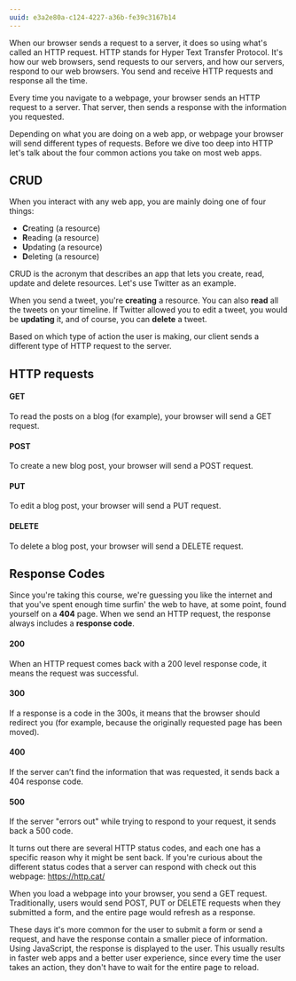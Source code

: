 ```yaml
---
uuid: e3a2e80a-c124-4227-a36b-fe39c3167b14
---
```


When our browser sends a request to a server, it does so using what's called an HTTP request. HTTP stands for Hyper Text Transfer Protocol. It's how our web browsers, send requests to our servers, and how our servers, respond to our web browsers. You send and receive HTTP requests and response all the time.

Every time you navigate to a webpage, your browser sends an HTTP request to a server. That server, then sends a response with the information you requested.

Depending on what you are doing on a web app, or webpage your browser will send different types of requests. Before we dive too deep into HTTP let's talk about the four common actions you take on most web apps.

## CRUD

When you interact with any web app, you are mainly doing one of four things:

- **C**reating (a resource)
- **R**eading (a resource)
- **U**pdating (a resource)
- **D**eleting (a resource)

CRUD is the acronym that describes an app that lets you create, read, update and delete resources. Let's use Twitter as an example.

When you send a tweet, you're **creating** a resource. You can also **read** all the tweets on your timeline. If Twitter allowed you to edit a tweet, you would be **updating** it, and of course, you can **delete** a tweet.

Based on which type of action the user is making, our client sends a different type of HTTP request to the server.

## HTTP requests

#### GET

To read the posts on a blog (for example), your browser will send a GET request.

#### POST

To create a new blog post, your browser will send a POST request.

#### PUT

To edit a blog post, your browser will send a PUT request.

#### DELETE

To delete a blog post, your browser will send a DELETE request.

## Response Codes

Since you're taking this course, we're guessing you like the internet and that you've spent enough time surfin' the web to have, at some point, found yourself on a **404** page. When we send an HTTP request, the response always includes a **response code**.

#### 200

When an HTTP request comes back with a 200 level response code, it means the request was successful.

#### 300

If a response is a code in the 300s, it means that the browser should redirect you (for example, because the originally requested page has been moved).

#### 400

If the server can’t find the information that was requested, it sends back a 404 response code.

#### 500

If the server "errors out" while trying to respond to your request, it sends back a 500 code.


It turns out there are several HTTP status codes, and each one has a specific reason why it might be sent back. If you're curious about the different status codes that a server can respond with check out this webpage: <https://http.cat/>

When you load a webpage into your browser, you send a GET request. Traditionally, users would send POST, PUT or DELETE requests when they submitted a form, and the entire page would refresh as a response.

These days it's more common for the user to submit a form or send a request, and have the response contain a smaller piece of information. Using JavaScript, the response is displayed to the user. This usually results in faster web apps and a better user experience, since every time the user takes an action, they don't have to wait for the entire page to reload.
